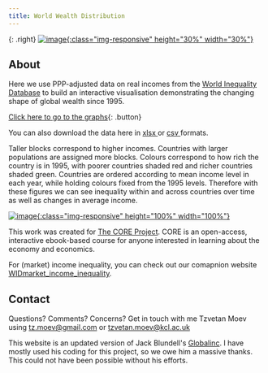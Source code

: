 ```yaml
---
title: World Wealth Distribution
---
```



{: .right}
[![image](/img/core-logo-red.png){:class="img-responsive" height="30%" width="30%"}](http://www.core-econ.org/)

## About

Here we use PPP-adjusted data on real incomes from the [World Inequality Database](https://wid.world//) to build an interactive visualisation demonstrating the changing shape of global wealth since 1995. 

[Click here to go to the graphs](html/fig_1995.html){: .button}

You can also download the data here in <a href="https://raw.githubusercontent.com/tzvetanmoev/WIDwealth_inequality/master/wid_wealth_usd21_wide.xlsx" download ="download"> xlsx </a> or <a href="https://raw.githubusercontent.com/tzvetanmoev/WIDwealth_inequality/master/wid_wealth_usd21_wide.csv" download ="download"> csv </a> formats.
 
Taller blocks correspond to higher incomes. Countries with larger populations are assigned more blocks. Colours correspond to how rich the country is in 1995, with poorer countries shaded red and richer countries shaded green. Countries are ordered according to mean income level in each year, while holding colours fixed from the 1995 levels. Therefore with these figures we can see inequality within and across countries over time as well as changes in average income.

[![image](/img/fig_1995.svg){:class="img-responsive" height="100%" width="100%"}](html/fig_1995.html)

This work was created for [The CORE Project](http://www.core-econ.org/). CORE is an open-access, interactive ebook-based course for anyone interested in learning about the economy and economics.

For (market) income inequality, you can check out our comapnion website [WIDmarket_income_inequality](https://wid.world//).

## Contact

Questions? Comments? Concerns? Get in touch with me Tzvetan Moev using tz.moev@gmail.com or tzvetan.moev@kcl.ac.uk

This website is an updated version of Jack Blundell's <a href="https://jackblun.github.io/Globalinc/">Globalinc</a>. I have mostly used his coding for this project, so we owe him a massive thanks. This could not have been possible without his efforts. 




